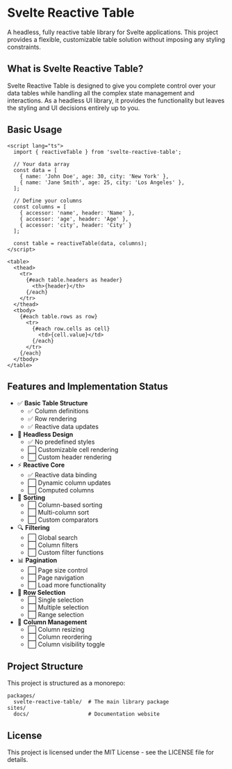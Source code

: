 # Svelte Reactive Table

A headless, fully reactive table library for Svelte applications. This project provides a flexible, customizable table solution without imposing any styling constraints.

## What is Svelte Reactive Table?

Svelte Reactive Table is designed to give you complete control over your data tables while handling all the complex state management and interactions. As a headless UI library, it provides the functionality but leaves the styling and UI decisions entirely up to you.

## Basic Usage

```svelte
<script lang="ts">
  import { reactiveTable } from 'svelte-reactive-table';

  // Your data array
  const data = [
    { name: 'John Doe', age: 30, city: 'New York' },
    { name: 'Jane Smith', age: 25, city: 'Los Angeles' },
  ];

  // Define your columns
  const columns = [
    { accessor: 'name', header: 'Name' },
    { accessor: 'age', header: 'Age' },
    { accessor: 'city', header: 'City' }
  ];

  const table = reactiveTable(data, columns);
</script>

<table>
  <thead>
    <tr>
      {#each table.headers as header}
        <th>{header}</th>
      {/each}
    </tr>
  </thead>
  <tbody>
    {#each table.rows as row}
      <tr>
        {#each row.cells as cell}
          <td>{cell.value}</td>
        {/each}
      </tr>
    {/each}
  </tbody>
</table>
```

## Features and Implementation Status

- ✅ **Basic Table Structure**
  - ✅ Column definitions
  - ✅ Row rendering
  - ✅ Reactive data updates
- 🧠 **Headless Design**
  - ✅ No predefined styles
  - ⬜ Customizable cell rendering
  - ⬜ Custom header rendering
- ⚡ **Reactive Core**
  - ✅ Reactive data binding
  - ⬜ Dynamic column updates
  - ⬜ Computed columns
- 🔄 **Sorting**
  - ⬜ Column-based sorting
  - ⬜ Multi-column sort
  - ⬜ Custom comparators
- 🔍 **Filtering**
  - ⬜ Global search
  - ⬜ Column filters
  - ⬜ Custom filter functions
- 📊 **Pagination**
  - ⬜ Page size control
  - ⬜ Page navigation
  - ⬜ Load more functionality
- 🔢 **Row Selection**
  - ⬜ Single selection
  - ⬜ Multiple selection
  - ⬜ Range selection
- 🔗 **Column Management**
  - ⬜ Column resizing
  - ⬜ Column reordering
  - ⬜ Column visibility toggle

## Project Structure

This project is structured as a monorepo:

```
packages/
  svelte-reactive-table/  # The main library package
sites/
  docs/                   # Documentation website
```

## License

This project is licensed under the MIT License - see the LICENSE file for details.